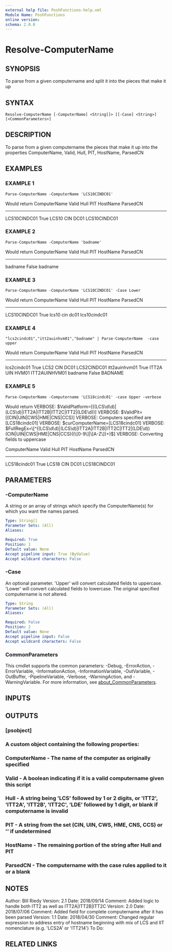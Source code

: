```yaml
---
external help file: PoshFunctions-help.xml
Module Name: PoshFunctions
online version:
schema: 2.0.0
---
```


# Resolve-ComputerName

## SYNOPSIS
To parse from a given computername and split it into the pieces that make it up

## SYNTAX

```
Resolve-ComputerName [-ComputerName] <String[]> [[-Case] <String>] [<CommonParameters>]
```

## DESCRIPTION
To parse from a given computername the pieces that make it up into the properties ComputerName, Valid, Hull, PIT, HostName, ParsedCN

## EXAMPLES

### EXAMPLE 1
```
Parse-ComputerName -ComputerName 'LCS10CINDC01'
```

Would return
ComputerName Valid Hull  PIT HostName ParsedCN
------------ ----- ----  --- -------- --------
LCS10CINDC01  True LCS10 CIN DC01     LCS10CINDC01

### EXAMPLE 2
```
Parse-ComputerName -ComputerName 'badname'
```

Would return
ComputerName Valid Hull PIT HostName ParsedCN
------------ ----- ---- --- -------- --------
badname      False          badname

### EXAMPLE 3
```
Parse-ComputerName -ComputerName 'LCS10CINDC01' -Case Lower
```

Would return
ComputerName Valid Hull  PIT HostName ParsedCN
------------ ----- ----  --- -------- --------
LCS10CINDC01  True lcs10 cin dc01     lcs10cindc01

### EXAMPLE 4
```
"lcs2cindc01","itt2auinhvm01","badname" | Parse-ComputerName  -case upper
```

Would return
ComputerName  Valid Hull  PIT HostName ParsedCN
------------  ----- ----  --- -------- --------
lcs2cindc01    True LCS2  CIN DC01     LCS2CINDC01
itt2auinhvm01  True ITT2A UIN HVM01    ITT2AUINHVM01
badname       False           BADNAME

### EXAMPLE 5
```
Parse-ComputerName -Computername 'LCS18cindc01' -case Upper -verbose
```

Would return
VERBOSE: $ValidPlatform=\[((LCS\d\d)|(LCS\d)|ITT2A|ITT2B|ITT2C|ITT2|(LDE\d))\]
VERBOSE: $ValidPit=\[(CIN|UIN|CWS|HME|CNS|CCS)\]
VERBOSE: Computers specified are \[LCS18cindc01\]
VERBOSE: $curComputerName=\[LCS18cindc01\]
VERBOSE: $FullRegEx=\[^((LCS\d\d)|(LCS\d)|ITT2A|ITT2B|ITT2C|ITT2|(LDE\d))(CIN|UIN|CWS|HME|CNS|CCS)((\[0-9\]|\[A-Z\])+)$\]
VERBOSE: Converting fields to uppercase

ComputerName Valid Hull  PIT HostName ParsedCN
------------ ----- ----  --- -------- --------
LCS18cindc01  True LCS18 CIN DC01     LCS18CINDC01

## PARAMETERS

### -ComputerName
A string or an array of strings which specify the ComputerName(s) for which you want the names parsed.

```yaml
Type: String[]
Parameter Sets: (All)
Aliases:

Required: True
Position: 1
Default value: None
Accept pipeline input: True (ByValue)
Accept wildcard characters: False
```

### -Case
An optional parameter.
'Upper' will convert calculated fields to uppercase.
'Lower' will convert calculated fields to lowercase.
The original specified computername is not altered.

```yaml
Type: String
Parameter Sets: (All)
Aliases:

Required: False
Position: 2
Default value: None
Accept pipeline input: False
Accept wildcard characters: False
```

### CommonParameters
This cmdlet supports the common parameters: -Debug, -ErrorAction, -ErrorVariable, -InformationAction, -InformationVariable, -OutVariable, -OutBuffer, -PipelineVariable, -Verbose, -WarningAction, and -WarningVariable. For more information, see [about_CommonParameters](http://go.microsoft.com/fwlink/?LinkID=113216).

## INPUTS

## OUTPUTS

### [psobject]
### A custom object containing the following properties:
### ComputerName - The name of the computer as originally specified
### Valid        - A boolean indicating if it is a valid computername given this script
### Hull         - A string being 'LCS' followed by 1 or 2 digits, or 'ITT2', 'ITT2A', 'ITT2B', 'ITT2C', 'LDE' followed by 1 digit, or blank if computername is invalid
### PIT          - A string from the set (CIN, UIN, CWS, HME, CNS, CCS) or '' if undetermined
### HostName     - The remaining portion of the string after Hull and PIT
### ParsedCN     - The computername with the case rules applied to it or a blank
## NOTES
Author:     Bill Riedy
Version:    2.1
Date:       2018/09/14
Comment:    Added logic to handle both ITT2 as well as ITT2A|ITT2B|ITT2C
Version:    2.0
Date:       2018/07/06
Comment:    Added field for complete computername after it has been parsed
Version:    1.1
Date:       2018/04/30
Comment:    Changed regular expression to address entry of hostname beginning with mix of LCS and IIT nomenclature (e.g.
'LCS2A' or 'ITT214')
To Do:

## RELATED LINKS
